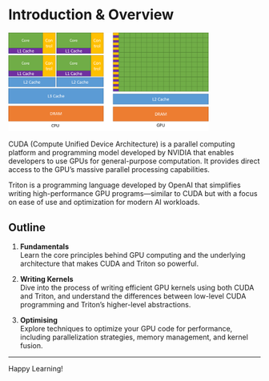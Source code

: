 # Introduction & Overview

<img src="../images/gpu-architecture.png" alt="CUDA Architecture" width="400">

CUDA (Compute Unified Device Architecture) is a parallel computing platform and programming model developed by NVIDIA that enables developers to use GPUs for general-purpose computation. It provides direct access to the GPU’s massive parallel processing capabilities.

Triton is a programming language developed by OpenAI that simplifies writing high-performance GPU programs—similar to CUDA but with a focus on ease of use and optimization for modern AI workloads.

## Outline

1. **Fundamentals**  
   Learn the core principles behind GPU computing and the underlying architecture that makes CUDA and Triton so powerful.

2. **Writing Kernels**  
   Dive into the process of writing efficient GPU kernels using both CUDA and Triton, and understand the differences between low-level CUDA programming and Triton’s higher-level abstractions.

3. **Optimising**  
   Explore techniques to optimize your GPU code for performance, including parallelization strategies, memory management, and kernel fusion.

---

Happy Learning!
